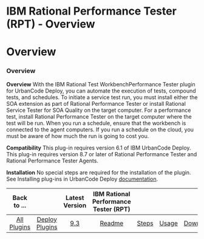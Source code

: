 
IBM Rational Performance Tester (RPT) - Overview
================================================

# Overview


### Overview




**Overview** With the IBM Rational Test WorkbenchPerformance Tester plugin for UrbanCode Deploy, you can automate the execution of tests, compound tests, and schedules. To initiate a service test run, you must install either the SOA extension as part of Rational Performance Tester or install Rational Service Tester for SOA Quality on the target computer. For a performance test, install Rational Performance Tester on the target computer where the test will be run. When you run a schedule, ensure that the workbench is connected to the agent computers. If you run a schedule on the cloud, you must be aware of how much the run is going to cost you.

**Compatibility** This plug-in requires version 6.1 of IBM UrbanCode Deploy. This plug-in requires version 8.7 or later of Rational Performance Tester and Rational Performance Tester Agents.

**Installation** No special steps are required for the installation of the plugin. See Installing plug-ins in UrbanCode Deploy [documentation](https://community.ibm.com/community/user/wasdevops/blogs/laurel-dickson-bull1/2022/06/13/install-plugins).


|Back to ...||Latest Version|IBM Rational Performance Tester (RPT) ||||
| :---: | :---: | :---: | :---: | :---: | :---: | :---: |
|[All Plugins](../../index.md)|[Deploy Plugins](../README.md)|[9.3](https://raw.githubusercontent.com/UrbanCode/IBM-UCD-PLUGINS/main/files/RPT-UCD/RPT-UCD-9.3.zip)|[Readme](README.md)|[Steps](steps.md)|[Usage](usage.md)|[Downloads](downloads.md)|
